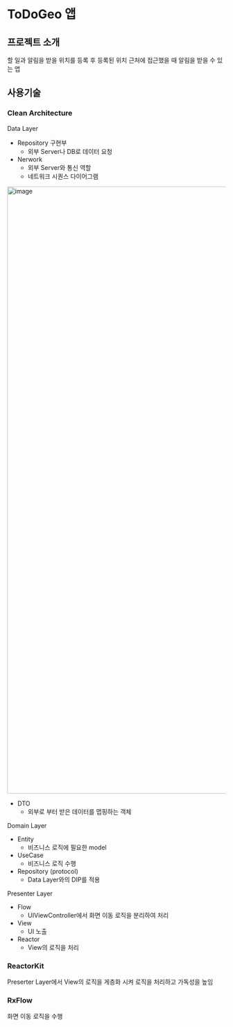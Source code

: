 # ToDoGeo 앱

## 프로젝트 소개
할 일과 알림을 받을 위치를 등록 후 등록된 위치 근처에 접근했을 때 알림을 받을 수 있는 앱

## 사용기술
### Clean Architecture
Data Layer
- Repository 구현부
  - 외부 Server나 DB로 데이터 요청
- Nerwork
  - 외부 Server와 통신 역할
  - 네트워크 시퀀스 다이어그램
<img width="1395" alt="image" src="https://github.com/f-lab-edu/ToDoGeo/assets/72551674/dd940c48-1eee-4a4e-bb43-bce7ba4a4da0">

- DTO
  - 외부로 부터 받은 데이터를 맵핑하는 객체
 
Domain Layer
- Entity
  - 비즈니스 로직에 필요한 model
- UseCase
  - 비즈니스 로직 수행
- Repository (protocol)
  - Data Layer와의 DIP를 적용

Presenter Layer
- Flow
  - UIViewController에서 화면 이동 로직을 분리하여 처리
- View
  - UI 노출
- Reactor
  - View의 로직을 처리

### ReactorKit
Preserter Layer에서 View의 로직을 게층화 시켜 로직을 처리하고 가독성을 높임

### RxFlow
화면 이동 로직을 수행
